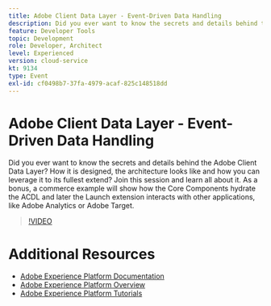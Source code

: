 ```yaml
---
title: Adobe Client Data Layer - Event-Driven Data Handling
description: Did you ever want to know the secrets and details behind the Adobe Client Data Layer? How it is designed, the architecture looks like and how you can leverage it to its fullest extend? Join this session and learn all about it. As a bonus, a commerce example will show how the Core Components hydrate the ACDL and later the Launch extension interacts with other applications, like Adobe Analytics or Adobe Target.
feature: Developer Tools
topic: Development
role: Developer, Architect
level: Experienced
version: cloud-service
kt: 9134
type: Event
exl-id: cf0498b7-37fa-4979-acaf-825c148518dd
---
```

# Adobe Client Data Layer - Event-Driven Data Handling

Did you ever want to know the secrets and details behind the Adobe Client Data Layer? How it is designed, the architecture looks like and how you can leverage it to its fullest extend? Join this session and learn all about it. As a bonus, a commerce example will show how the Core Components hydrate the ACDL and later the Launch extension interacts with other applications, like Adobe Analytics or Adobe Target.

>[!VIDEO](https://video.tv.adobe.com/v/337585/?quality=12&learn=on&hidetitle=true)

# Additional Resources

- [Adobe Experience Platform Documentation](https://experienceleague.adobe.com/docs/experience-platform.html)
- [Adobe Experience Platform Overview](https://experienceleague.adobe.com/docs/experience-platform/landing/home.html)
- [Adobe Experience Platform Tutorials](https://experienceleague.adobe.com/docs/platform-learn/tutorials/overview.html?lang=en)
